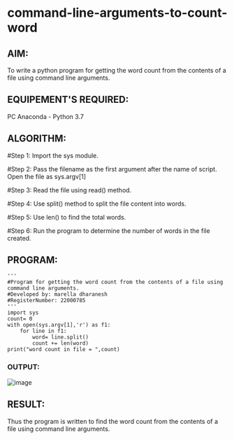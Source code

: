 # command-line-arguments-to-count-word
## AIM:
To write a python program for getting the word count from the contents of a file using command line arguments.
## EQUIPEMENT'S REQUIRED: 
PC
Anaconda - Python 3.7
## ALGORITHM: 
#Step 1:
Import the sys module.

#Step 2:
Pass the filename as the first argument after the name of script. Open the file as sys.argv[1]

#Step 3:
Read the file using read() method.

#Step 4:
Use split() method to split the file content into words.

#Step 5:
Use len() to find the total words.

#Step 6:
Run the program to determine the number of words in the file created.
## PROGRAM:
```
'''
#Program for getting the word count from the contents of a file using command line arguments.
#Developed by: marella dharanesh
#RegisterNumber: 22000785
'''
import sys
count= 0
with open(sys.argv[1],'r') as f1:
    for line in f1:
        word= line.split()
        count += len(word)
print("word count in file = ",count)
```
### OUTPUT:
![image](https://user-images.githubusercontent.com/118707669/214308358-eb6beaca-1916-462c-b752-60668d1051a4.png)

## RESULT:
Thus the program is written to find the word count from the contents of a file using command line arguments.
